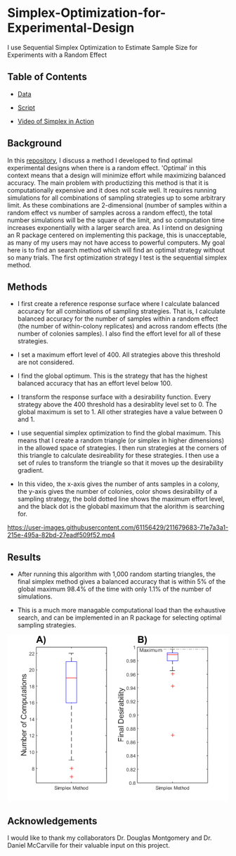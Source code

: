 # Simplex-Optimization-for-Experimental-Design
I use Sequential Simplex Optimization to Estimate Sample Size for Experiments with a Random Effect 

## Table of Contents 

* [Data](https://github.com/colinmichaellynch/Simplex-Optimization-for-Experimental-Design/blob/main/TrueResponseSurfaceTest.mat)

* [Script](https://github.com/colinmichaellynch/Simplex-Optimization-for-Experimental-Design/blob/main/simplexSearch.m)

* [Video of Simplex in Action](https://github.com/colinmichaellynch/Simplex-Optimization-for-Experimental-Design/blob/main/simplexSearchDesirability.mp4)

## Background 

In this [repository](https://github.com/colinmichaellynch/Sampling-Across-vs-Within-Random-Effects), I discuss a method I developed to find optimal experimental designs when there is a random effect. 'Optimal' in this context means that a design will minimize effort while maximizing balanced accuracy. The main problem with productizing this method is that it is computationally expensive and it does not scale well. It requires running simulations for all combinations of sampling strategies up to some arbitrary limit. As these combinations are 2-dimensional (number of samples within a random effect vs number of samples across a random effect), the total number simulations will be the square of the limit, and so computation time increases exponentially with a larger search area. As I intend on designing an R package centered on implementing this package, this is unacceptable, as many of my users may not have access to powerful computers. My goal here is to find an search method which will find an optimal strategy without so many trials. The first optimization strategy I test is the sequential simplex method. 

## Methods

* I first create a reference response surface where I calculate balanced accuracy for all combinations of sampling strategies. That is, I calculate balanced accuracy for the number of samples within a random effect (the number of within-colony replicates) and across random effects (the number of colonies samples). I also find the effort level for all of these strategies. 

* I set a maximum effort level of 400. All strategies above this threshold are not considered. 

* I find the global optimum. This is the strategy that has the highest balanced accuracy that has an effort level below 100. 

* I transform the response surface with a desirability function. Every strategy above the 400 threshold has a desirablity level set to 0. The global maximum is set to 1. All other strategies have a value between 0 and 1. 

* I use sequential simplex optimization to find the global maximum. This means that I create a random triangle (or simplex in higher dimensions) in the allowed space of strategies. I then run strategies at the corners of this triangle to calculate desireability for these strategies. I then use a set of rules to transform the triangle so that it moves up the desirability gradient. 

* In this video, the x-axis gives the number of ants samples in a colony, the y-axis gives the number of colonies, color shows desirability of a sampling strategy, the bold dotted line shows the maximum effort level, and the black dot is the globabl maximum that the alorithm is searching for. 

https://user-images.githubusercontent.com/61156429/211679683-71e7a3a1-215e-495a-82bd-27eadf509f52.mp4

## Results

* After running this algorithm with 1,000 random starting triangles, the final simplex method gives a balanced accuracy that is within 5% of the global maximum 98.4% of the time with only 1.1% of the number of simulations.  

* This is a much more managable computational load than the exhaustive search, and can be implemented in an R package for selecting optimal sampling strategies.

<p align="center">
  <img src=/Images/simplexPerformance.png>
</p>

## Acknowledgements

I would like to thank my collaborators Dr. Douglas Montgomery and Dr. Daniel McCarville for their valuable input on this project. 
